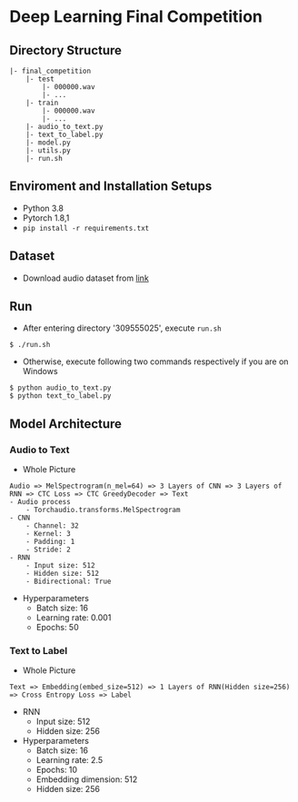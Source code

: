 # Deep Learning Final Competition
## Directory Structure
```
|- final_competition
	|- test
		|- 000000.wav
		|- ...
	|- train
		|- 000000.wav
		|- ...
	|- audio_to_text.py
	|- text_to_label.py
	|- model.py
	|- utils.py 
	|- run.sh

```
## Enviroment and Installation Setups
- Python 3.8
- Pytorch 1.8,1
- `pip install -r requirements.txt`

## Dataset
- Download audio dataset from [link](https://www.kaggle.com/c/nycu-dl-final-competition/data)

## Run
- After entering directory '309555025', execute `run.sh`
```
$ ./run.sh
```

- Otherwise, execute following two commands respectively if you are on Windows
```
$ python audio_to_text.py
$ python text_to_label.py
```
## Model Architecture
### Audio to Text
- Whole Picture
```
Audio => MelSpectrogram(n_mel=64) => 3 Layers of CNN => 3 Layers of RNN => CTC Loss => CTC GreedyDecoder => Text
- Audio process
	- Torchaudio.transforms.MelSpectrogram
- CNN
	- Channel: 32
	- Kernel: 3
	- Padding: 1
	- Stride: 2
- RNN
	- Input size: 512
	- Hidden size: 512
	- Bidirectional: True
``` 
- Hyperparameters
	- Batch size: 16
	- Learning rate: 0.001
	- Epochs: 50

### Text to Label
- Whole Picture
```
Text => Embedding(embed_size=512) => 1 Layers of RNN(Hidden size=256) => Cross Entropy Loss => Label
``` 
- RNN
	- Input size: 512
	- Hidden size: 256
- Hyperparameters
	- Batch size: 16
	- Learning rate: 2.5
	- Epochs: 10
	- Embedding dimension: 512
	- Hidden size: 256
